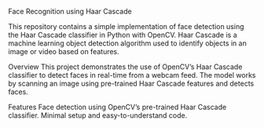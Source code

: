 Face Recognition using Haar Cascade


This repository contains a simple implementation of face detection using the Haar Cascade classifier in Python with OpenCV. Haar Cascade is a machine learning object detection algorithm used to identify objects in an image or video based on features.

Overview
This project demonstrates the use of OpenCV’s Haar Cascade classifier to detect faces in real-time from a webcam feed. The model works by scanning an image using pre-trained Haar Cascade features and detects faces.

Features
Face detection using OpenCV’s pre-trained Haar Cascade classifier.
Minimal setup and easy-to-understand code.
